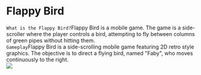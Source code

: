 # Flappy Bird
 ```What is the Flappy Bird?```Flappy Bird is a mobile game. The game is a side-scroller where the player controls a bird, attempting to fly between columns of green pipes without hitting them.<br>
```Gameplay```Flappy Bird is a side-scrolling mobile game featuring 2D retro style graphics. The objective is to direct a flying bird, named "Faby", who moves continuously to the right.<br>
![](https://upload.wikimedia.org/wikipedia/en/0/0a/Flappy_Bird_icon.png)
